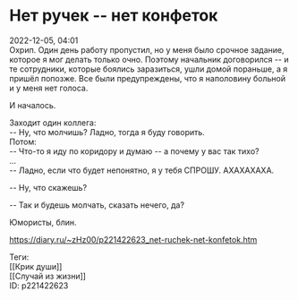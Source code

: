 Нет ручек -- нет конфеток
==========================

   
 2022-12-05, 04:01   
  Охрип. Один день работу пропустил, но у меня было срочное задание, которое я мог делать только очно. Поэтому начальник договорился -- и те сотрудники, которые боялись заразиться, ушли домой пораньше, а я пришёл попозже. Все были предупреждены, что я наполовину больной и у меня нет голоса.   
   
 И началось.   
   
 Заходит один коллега:   
 -- Ну, что молчишь? Ладно, тогда я буду говорить.   
 Потом:   
 -- Что-то я иду по коридору и думаю -- а почему у вас так тихо?   
 ...   
 -- Ладно, если что будет непонятно, я у тебя СПРОШУ. АХАХАХАХА.   
   
 -- Ну, что скажешь?   
   
 -- Так и будешь молчать, сказать нечего, да?   
   
 Юмористы, блин.   
    
 <https://diary.ru/~zHz00/p221422623_net-ruchek-net-konfetok.htm>   
   
 Теги:   
 [[Крик души]]   
 [[Случай из жизни]]   
 ID: p221422623
